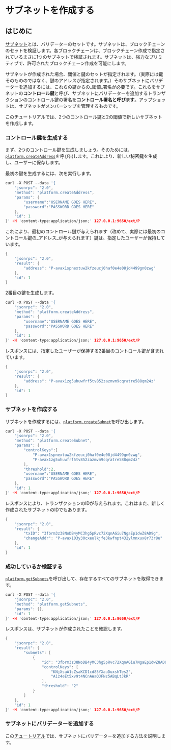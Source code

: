 # サブネットを作成する

## はじめに

[サブネット](../../../learn/platform-overview/#subnets)とは、バリデーターのセットです。サブネットは、ブロックチェーンのセットを検証します。各ブロックチェーンは、ブロックチェーン作成で指定されているまさに1つのサブネットで検証されます。サブネットは、強力なプリミティブで、許可されたブロックチェーン作成を可能にします。

サブネットが作成された場合、閾値と鍵のセットが指定されます。（実際には鍵そのもののではなく、鍵のアドレスが指定されます。）そのサブネットにバリデーターを追加するには、これらの鍵からの_閾値_署名が必要です。これらをサブネットの**コントロール鍵**と呼び、サブネットにバリデーターを追加するトランザクションのコントロール鍵の署名を**コントロール署名と呼びます**。アップショットは、サブネットがメンバーシップを管理するものです。

このチュートリアルでは、2つのコントロール鍵と2の閾値で新しいサブネットを作成します。

### コントロール鍵を生成する<a id="generate-the-control-keys"></a>

まず、2つのコントロール鍵を生成しましょう。そのためには、[`platform.createAddress`](../../avalanchego-apis/platform-chain-p-chain-api.md#platform-createaddress)を呼び出します。これにより、新しい秘密鍵を生成し、ユーザーに保存します。

最初の鍵を生成するには、次を実行します。

```cpp
curl -X POST --data '{
    "jsonrpc": "2.0",
    "method": "platform.createAddress",
    "params": {
        "username":"USERNAME GOES HERE",
        "password":"PASSWORD GOES HERE"
    },
    "id": 1
}' -H 'content-type:application/json;' 127.0.0.1:9650/ext/P
```

これにより、最初のコントロール鍵が与えられます（改めて、実際には最初のコントロール鍵の_アドレス_が与えられます）鍵は、指定したユーザーが保持しています。

```cpp
{
    "jsonrpc": "2.0",
    "result": {
        "address": "P-avax1spnextuw2kfzeucj0haf0e4e08jd4499gn0zwg"
    },
    "id": 1
}
```

2番目の鍵を生成します。

```cpp
curl -X POST --data '{
    "jsonrpc": "2.0",
    "method": "platform.createAddress",
    "params": {
        "username":"USERNAME GOES HERE",
        "password":"PASSWORD GOES HERE"
    },
    "id": 1
}' -H 'content-type:application/json;' 127.0.0.1:9650/ext/P
```

レスポンスには、指定したユーザーが保持する2番目のコントロール鍵が含まれています。

```cpp
{
    "jsonrpc": "2.0",
    "result": {
        "address": "P-avax1zg5uhuwfrf5tv852zazmvm9cqratre588qm24z"
    },
    "id": 1
}
```

### サブネットを作成する<a id="create-the-subnet"></a>

サブネットを作成するには、[`platform.createSubnet`](../../avalanchego-apis/platform-chain-p-chain-api.md#platform-createsubnet)を呼び出します。

```cpp
curl -X POST --data '{
    "jsonrpc": "2.0",
    "method": "platform.createSubnet",
    "params": {
        "controlKeys":[
            "P-avax1spnextuw2kfzeucj0haf0e4e08jd4499gn0zwg",
            "P-avax1zg5uhuwfrf5tv852zazmvm9cqratre588qm24z"
        ],
        "threshold":2,
        "username":"USERNAME GOES HERE",
        "password":"PASSWORD GOES HERE"
    },
    "id": 1
}' -H 'content-type:application/json;' 127.0.0.1:9650/ext/P
```

レスポンスにより、トランザクションのIDが与えられます。これはまた、新しく作成されたサブネットのIDでもあります。

```cpp
{
    "jsonrpc": "2.0",
    "result": {
        "txID": "3fbrm3z38NoDB4yMC3hg5pRvc72XqnAGiu7NgaEp1dwZ8AD9g",
        "changeAddr": "P-avax103y30cxeulkjfe3kwfnpt432ylmnxux8r73r8u"
    },
    "id": 1
}
```

### 成功しているか検証する<a id="verifying-success"></a>

[`platform.getSubnets`](../../avalanchego-apis/platform-chain-p-chain-api.md#platform-getsubnets)を呼び出して、存在するすべてのサブネットを取得できます。

```cpp
curl -X POST --data '{
    "jsonrpc": "2.0",
    "method": "platform.getSubnets",
    "params": {},
    "id": 1
}' -H 'content-type:application/json;' 127.0.0.1:9650/ext/P
```

レスポンスは、サブネットが作成されたことを確認します。

```cpp
{
    "jsonrpc": "2.0",
    "result": {
        "subnets": [
            {
                "id": "3fbrm3z38NoDB4yMC3hg5pRvc72XqnAGiu7NgaEp1dwZ8AD9g",
                "controlKeys": [
                    "KNjXsaA1sZsaKCD1cd85YXauDuxshTes2",
                    "Aiz4eEt5xv9t4NCnAWaQJFNz5ABqLtJkR"
                ],
                "threshold": "2"
            }
        ]
    },
    "id": 1
}' -H 'content-type:application/json;' 127.0.0.1:9650/ext/P
```

### サブネットにバリデーターを追加する<a id="add-validators-to-the-subnet"></a>

この[チュートリアル](../nodes-and-staking/add-a-validator.md)では、サブネットにバリデータ－を追加する方法を説明します。

